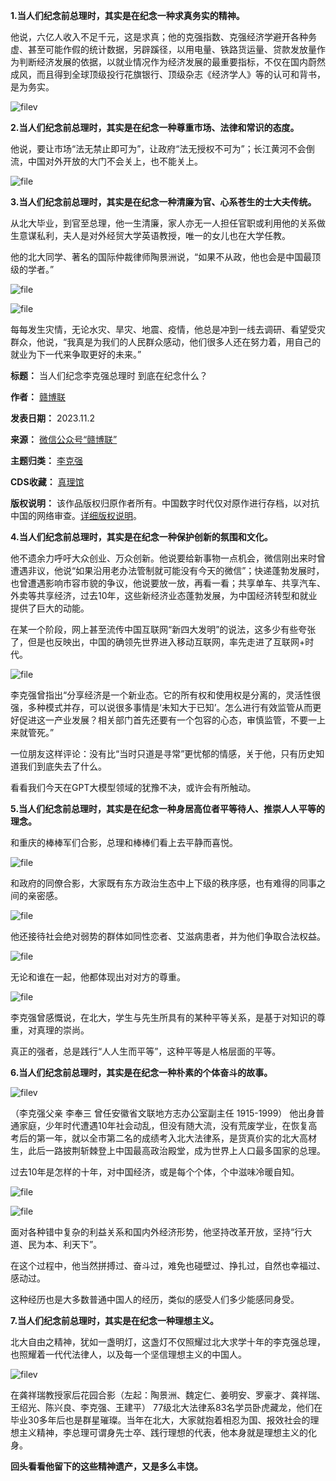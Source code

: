 **1.当人们纪念前总理时，其实是在纪念一种求真务实的精神。** 


他说，六亿人收入不足千元，这是求真；他的克强指数、克强经济学避开各种务虚、甚至可能作假的统计数据，另辟蹊径，以用电量、铁路货运量、贷款发放量作为判断经济发展的依据，以就业情况作为经济发展的最重要指标，不仅在国内蔚然成风，而且得到全球顶级投行花旗银行、顶级杂志《经济学人》等的认可和背书，是为务实。


![filev](https://chinadigitaltimes.net/chinese/files/2023/11/image-1698925695067.png)


**2.当人们纪念前总理时，其实是在纪念一种尊重市场、法律和常识的态度。** 


他说，要让市场“法无禁止即可为”，让政府“法无授权不可为”；长江黄河不会倒流，中国对外开放的大门不会关上，也不能关上。


![file](https://chinadigitaltimes.net/chinese/files/2023/11/image-1698925708706.png)


**3.当人们纪念前总理时，其实是在纪念一种清廉为官、心系苍生的士大夫传统。** 


从北大毕业，到官至总理，他一生清廉，家人亦无一人担任官职或利用他的关系做生意谋私利，夫人是对外经贸大学英语教授，唯一的女儿也在大学任教。


他的北大同学、著名的国际仲裁律师陶景洲说，“如果不从政，他也会是中国最顶级的学者。”


![file](https://chinadigitaltimes.net/chinese/files/2023/11/image-1698925728301.png)  

![file](https://chinadigitaltimes.net/chinese/files/2023/11/image-1698925737537.png)


每每发生灾情，无论水灾、旱灾、地震、疫情，他总是冲到一线去调研、看望受灾群众，他说，“我真是为我们的人民群众感动，他们很多人还在努力着，用自己的就业为下一代来争取更好的未来。”




**标题：** 当人们纪念李克强总理时 到底在纪念什么？  

**作者：** [赣博联](https://chinadigitaltimes.net/space/赣博联)  

**发表日期：** 2023.11.2  

**来源：** [微信公众号“赣博联”](https://web.archive.org/web/20231102043321/https://mp.weixin.qq.com/s/UWaRrso6BDScUIqBDyK9Pg)  

**主题归类：** [李克强](https://chinadigitaltimes.net/space/李克强)  

**CDS收藏：** [真理馆](https://chinadigitaltimes.net/space/%E7%9C%9F%E7%90%86%E9%A6%86)  

**版权说明：** 该作品版权归原作者所有。中国数字时代仅对原作进行存档，以对抗中国的网络审查。[详细版权说明](https://chinadigitaltimes.net/chinese/copyright)。


**4.当人们纪念前总理时，其实是在纪念一种保护创新的氛围和文化。** 


他不遗余力呼吁大众创业、万众创新。他说要给新事物一点机会，微信刚出来时曾遭遇非议，他说“如果沿用老办法管制就可能没有今天的微信”；快递蓬勃发展时，也曾遭遇影响市容市貌的争议，他说要放一放，再看一看；共享单车、共享汽车、外卖等共享经济，过去10年，这些新经济业态蓬勃发展，为中国经济转型和就业提供了巨大的动能。


在某一个阶段，网上甚至流传中国互联网“新四大发明”的说法，这多少有些夸张了，但是也反映出，中国的确领先世界进入移动互联网，率先走进了互联网+时代。


![file](https://chinadigitaltimes.net/chinese/files/2023/11/image-1698925753972.png)


李克强曾指出“分享经济是一个新业态。它的所有权和使用权是分离的，灵活性很强，多种模式并存，可以说很多事情是‘未知大于已知’。怎么进行有效监管从而更好促进这一产业发展？相关部门首先还要有一个包容的心态，审慎监管，不要一上来就管死。”


一位朋友这样评论：没有比“当时只道是寻常”更忧郁的情感，关于他，只有历史知道我们到底失去了什么。


看看我们今天在GPT大模型领域的犹豫不决，或许会有所触动。


**5.当人们纪念前总理时，其实是在纪念一种身居高位者平等待人、推崇人人平等的理念。** 


和重庆的棒棒军们合影，总理和棒棒们看上去平静而喜悦。


![file](https://chinadigitaltimes.net/chinese/files/2023/11/image-1698925766311.png)


和政府的同僚合影，大家既有东方政治生态中上下级的秩序感，也有难得的同事之间的亲密感。


![file](https://chinadigitaltimes.net/chinese/files/2023/11/image-1698925775694.png)


他还接待社会绝对弱势的群体如同性恋者、艾滋病患者，并为他们争取合法权益。


![file](https://chinadigitaltimes.net/chinese/files/2023/11/image-1698925784919.png)


无论和谁在一起，他都体现出对对方的尊重。


![file](https://chinadigitaltimes.net/chinese/files/2023/11/image-1698925793523.png)


李克强曾感慨说，在北大，学生与先生所具有的某种平等关系，是基于对知识的尊重，对真理的崇尚。


真正的强者，总是践行“人人生而平等”，这种平等是人格层面的平等。


**6.当人们纪念前总理时，其实是在纪念一种朴素的个体奋斗的故事。** 


![filev](https://chinadigitaltimes.net/chinese/files/2023/11/image-1698925805069.png)  

（李克强父亲 李奉三 曾任安徽省文联地方志办公室副主任 1915-1999）
他出身普通家庭，少年时代遭遇10年社会动乱，但没有随大流，没有荒废学业，在恢复高考后的第一年，就以全市第二名的成绩考入北大法律系，是货真价实的北大高材生，此后一路披荆斩棘登上中国最高政治殿堂，成为世界上人口最多国家的总理。


过去10年是怎样的十年，对中国经济，或是每个个体，个中滋味冷暖自知。


![file](https://chinadigitaltimes.net/chinese/files/2023/11/image-1698925834829.png)  

![file](https://chinadigitaltimes.net/chinese/files/2023/11/image-1698925841480.png)


面对各种错中复杂的利益关系和国内外经济形势，他坚持改革开放，坚持“行大道、民为本、利天下”。


在这个过程中，他当然拼搏过、奋斗过，难免也碰壁过、挣扎过，自然也幸福过、感动过。


这种经历也是大多数普通中国人的经历，类似的感受人们多少能感同身受。


**7.当人们纪念前总理时，其实是在纪念一种理想主义。** 


北大自由之精神，犹如一盏明灯，这盏灯不仅照耀过北大求学十年的李克强总理，也照耀着一代代法律人，以及每一个坚信理想主义的中国人。


![filev](https://chinadigitaltimes.net/chinese/files/2023/11/image-1698925857408.png)  

在龚祥瑞教授家后花园合影（左起：陶景洲、魏定仁、姜明安、罗豪才、龚祥瑞、王绍光、陈兴良、李克强、王建平）
77级北大法律系83名学员卧虎藏龙，他们在毕业30多年后也是群星璀璨。当年在北大，大家就抱着相忍为国、报效社会的理想主义精神，李总理可谓身先士卒、践行理想的代表，他本身就是理想主义的化身。


**回头看看他留下的这些精神遗产，又是多么丰饶。** 





